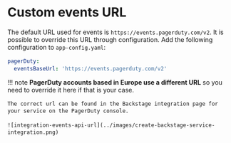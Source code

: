 # Custom events URL

The default URL used for events is `https://events.pagerduty.com/v2`. It is possible to override this URL through configuration. Add the following configuration to `app-config.yaml`:

```yaml
pagerDuty:
  eventsBaseUrl: 'https://events.pagerduty.com/v2'
```

!!! note
    **PagerDuty accounts based in Europe use a different URL** so you need to override it here if that is your case.

    The correct url can be found in the Backstage integration page for your service on the PagerDuty console.

    ![integration-events-api-url](../images/create-backstage-service-integration.png)